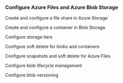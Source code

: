 ### Configure Azure Files and Azure Blob Storage

Create and configure a file share in Azure Storage

Create and configure a container in Blob Storage

Configure storage tiers

Configure soft delete for blobs and containers

Configure snapshots and soft delete for Azure Files

Configure blob lifecycle management

Configure blob versioning
